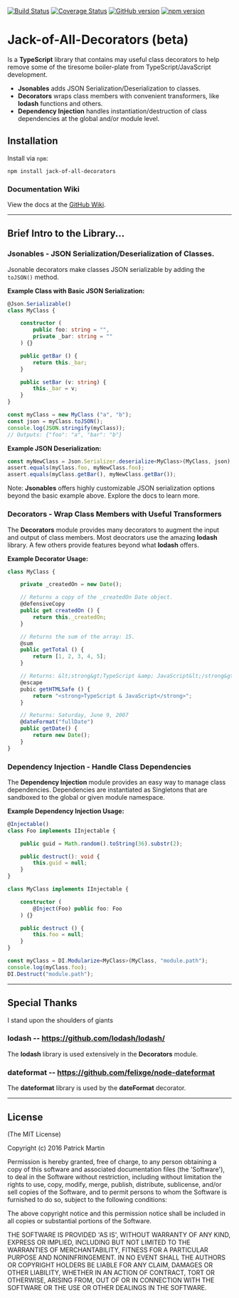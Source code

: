[![Build Status](https://travis-ci.org/patrimart/jack-of-all-decorators-ts.svg?branch=master)](https://travis-ci.org/patrimart/jack-of-all-decorators-ts)
[![Coverage Status](https://coveralls.io/repos/github/patrimart/jack-of-all-decorators-ts/badge.svg?branch=master)](https://coveralls.io/github/patrimart/jack-of-all-decorators-ts?branch=master)
[![GitHub version](https://badge.fury.io/gh/patrimart%2Fjack-of-all-decorators-ts.svg)](https://badge.fury.io/gh/patrimart%2Fjack-of-all-decorators-ts)
[![npm version](https://badge.fury.io/js/jack-of-all-decorators.svg)](https://badge.fury.io/js/jack-of-all-decorators)

# Jack-of-All-Decorators (beta)

Is a **TypeScript** library that contains may useful class decorators to help remove some of the tiresome boiler-plate from TypeScript/JavaScript development.
- **Jsonables** adds JSON Serialization/Deserialization to classes.
- **Decorators** wraps class members with convenient transformers, like **lodash** functions and others.
- **Dependency Injection** handles instantiation/destruction of class dependencies at the global and/or module level.


## Installation

Install via `npm`:

`npm install jack-of-all-decorators`


### Documentation Wiki

View the docs at the [GitHub Wiki](https://github.com/patrimart/jack-of-all-decorators-ts/wiki).


---
## Brief Intro to the Library...

### Jsonables - JSON Serialization/Deserialization of Classes.
Jsonable decorators make classes JSON serializable by adding the `toJSON()` method.

**Example Class with Basic JSON Serialization:**
```ts
@Json.Serializable()
class MyClass {

    constructor (
        public foo: string = "",
        private _bar: string = ""
    ) {}

    public getBar () {
        return this._bar;
    }

    public setBar (v: string) {
        this._bar = v;
    }
}

const myClass = new MyClass ("a", "b");
const json = myClass.toJSON();
console.log(JSON.stringify(myClass));
// Outputs: {"foo": "a", "bar": "b"}

```

**Example JSON Deserialization:**
```ts
const myNewClass = Json.Serializer.deserialize<MyClass>(MyClass, json);
assert.equals(myClass.foo, myNewClass.foo);
assert.equals(myClass.getBar(), myNewClass.getBar());
```

Note: **Jsonables** offers highly customizable JSON serialization options beyond the basic example above. Explore the docs to learn more.


### Decorators - Wrap Class Members with Useful Transformers

The **Decorators** module provides many decorators to augment the input and output of class members. Most deocrators use the amazing **lodash** library. A few others provide features beyond what **lodash** offers.

**Example Decorator Usage:**
```ts
class MyClass {

    private _createdOn = new Date();

    // Returns a copy of the _createdOn Date object.
    @defensiveCopy
    public get createdOn () {
        return this._createdOn;
    }

    // Returns the sum of the array: 15.
    @sum
    public getTotal () {
        return [1, 2, 3, 4, 5];
    }

    // Returns: &lt;strong&gt;TypeScript &amp; JavaScript&lt;/strong&gt;
    @escape
    pubic getHTMLSafe () {
        return "<strong>TypeScript & JavaScript</strong>";
    }

    // Returns: Saturday, June 9, 2007
    @dateFormat("fullDate")
    public getDate() {
        return new Date();
    }
}
```


### Dependency Injection - Handle Class Dependencies


The **Dependency Injection** module provides an easy way to manage class dependencies. Dependencies are instantiated as Singletons that are sandboxed to the global or given module namespace.

**Example Dependency Injection Usage:**
```ts
@Injectable()
class Foo implements IInjectable {

    public guid = Math.random().toString(36).substr(2);

    public destruct(): void {
        this.guid = null;
    }
}

class MyClass implements IInjectable {

    constructor (
        @Inject(Foo) public foo: Foo
    ) {}

    public destruct () {
        this.foo = null;
    }
}

const myClass = DI.Modularize<MyClass>(MyClass, "module.path");
console.log(myClass.foo);
DI.Destruct("module.path");
```


---

## Special Thanks

I stand upon the shoulders of giants

### lodash -- https://github.com/lodash/lodash/
The **lodash** library is used extensively in the **Decorators** module.

### dateformat -- https://github.com/felixge/node-dateformat
The **dateformat** library is used by the **dateFormat** decorator.


---

## License

(The MIT License)

Copyright (c) 2016 Patrick Martin

Permission is hereby granted, free of charge, to any person obtaining a copy of this software and
associated documentation files (the 'Software'), to deal in the Software without restriction,
including without limitation the rights to use, copy, modify, merge, publish, distribute, sublicense,
and/or sell copies of the Software, and to permit persons to whom the Software is furnished to do so,
subject to the following conditions:

The above copyright notice and this permission notice shall be included in all copies or substantial
portions of the Software.

THE SOFTWARE IS PROVIDED 'AS IS', WITHOUT WARRANTY OF ANY KIND, EXPRESS OR IMPLIED, INCLUDING BUT NOT
LIMITED TO THE WARRANTIES OF MERCHANTABILITY, FITNESS FOR A PARTICULAR PURPOSE AND NONINFRINGEMENT. IN
NO EVENT SHALL THE AUTHORS OR COPYRIGHT HOLDERS BE LIABLE FOR ANY CLAIM, DAMAGES OR OTHER LIABILITY,
WHETHER IN AN ACTION OF CONTRACT, TORT OR OTHERWISE, ARISING FROM, OUT OF OR IN CONNECTION WITH THE
SOFTWARE OR THE USE OR OTHER DEALINGS IN THE SOFTWARE.
